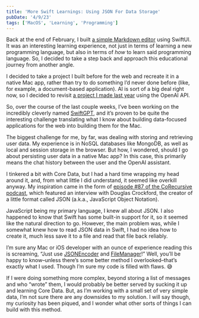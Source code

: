 ```yaml
---
title: 'More Swift Learnings: Using JSON For Data Storage'
pubDate: '4/9/23'
tags: ['MacOS', 'Learning', 'Programming']
---
```


Back at the end of February, I built [a simple Markdown editor](https://github.com/ghall89/Scrib) using SwiftUI. It was an interesting learning experience, not just in terms of learning a new programming language, but also in terms of _how_ to learn said programming language. So, I decided to take a step back and approach this educational journey from another angle.

I decided to take a project I built before for the web and recreate it in a native Mac app, rather than try to do something I’d never done before (like, for example, a document-based application). AI is sort of a big deal right now, so I decided to revisit [a project I made last year](https://github.com/ghall89/openai-challenge) using the OpenAI API.

So, over the course of the last couple weeks, I’ve been working on the incredibly cleverly named [SwiftGPT](https://github.com/ghall89/swiftgpt), and it’s proven to be quite the interesting challenge translating what I know about building data-focused applications for the web into building them for the Mac.

The biggest challenge for me, by far, was dealing with storing and retrieving user data. My experience is in NoSQL databases like MongoDB, as well as local and session storage in the browser. But how, I wondered, should I go about persisting user data in a native Mac app? In this case, this primarily means the chat history between the user and the OpenAI assistant.

I tinkered a bit with Core Data, but I had a hard time wrapping my head around it, and, from what little I did understand, it seemed like overkill anyway. My inspiration came in the form of [episode \#87 of the CoRecursive podcast](https://corecursive.com/json-vs-xml-douglas-crockford/), which featured an interview with Douglas Crockford, the creator of a little format called JSON (a.k.a., JavaScript Object Notation).

JavaScript being my primary language, I knew all about JSON. I also happened to know that Swift has some built-in support for it, so it seemed like the natural direction to go. However, the main problem was, while I somewhat knew how to read JSON data in Swift, I had no idea how to create it, much less save it to a file and read that file back reliably.

I’m sure any Mac or iOS developer with an ounce of experience reading this is screaming, “Just use [JSONEncoder](https://developer.apple.com/documentation/foundation/jsonencoder/) and [FileManager](https://developer.apple.com/documentation/foundation/filemanager)!” Well, you’ll be happy to know–unless there’s some better method I overlooked–that’s exactly what I used. Though I’m sure my code is filled with flaws. 😅

If I were doing something more complex, beyond storing a list of messages and who “wrote” them, I would probably be better served by sucking it up and learning Core Data. But, as I’m working with a small set of very simple data, I’m not sure there are any downsides to my solution. I will say though, my curiosity has been piqued, and I wonder what other sorts of things I can build with this method.
